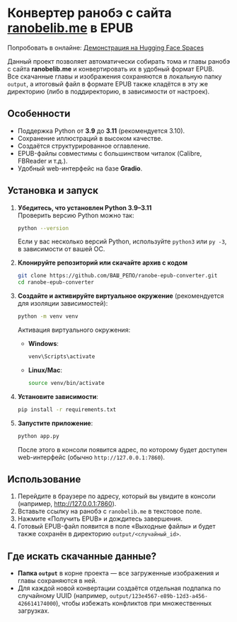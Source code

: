 # Конвертер ранобэ с сайта [ranobelib.me](https://ranobelib.me) в EPUB

Попробовать в онлайне: [Демонстрация на Hugging Face Spaces](https://huggingface.co/spaces/daswer123/ranobelib_me_to_epub)

Данный проект позволяет автоматически собирать тома и главы ранобэ с сайта **ranobelib.me** и конвертировать их в удобный формат EPUB.  
Все скачанные главы и изображения сохраняются в локальную папку `output`, а итоговый файл в формате EPUB также кладётся в эту же директорию (либо в поддиректорию, в зависимости от настроек).

## Особенности
- Поддержка Python от **3.9** до **3.11** (рекомендуется 3.10).
- Сохранение иллюстраций в высоком качестве.
- Создаётся структурированное оглавление.
- EPUB-файлы совместимы с большинством читалок (Calibre, FBReader и т.д.).
- Удобный web-интерфейс на базе **Gradio**.

## Установка и запуск

1. **Убедитесь, что установлен Python 3.9–3.11**  
   Проверить версию Python можно так:
   ```bash
   python --version
   ```
   Если у вас несколько версий Python, используйте `python3` или `py -3`, в зависимости от вашей ОС.

2. **Клонируйте репозиторий или скачайте архив с кодом**  
   ```bash
   git clone https://github.com/ВАШ_РЕПО/ranobe-epub-converter.git
   cd ranobe-epub-converter
   ```

3. **Создайте и активируйте виртуальное окружение** (рекомендуется для изоляции зависимостей):
   ```bash
   python -m venv venv
   ```
   Активация виртуального окружения:
   - **Windows**:  
     ```bash
     venv\Scripts\activate
     ```
   - **Linux/Mac**:  
     ```bash
     source venv/bin/activate
     ```

4. **Установите зависимости**:
   ```bash
   pip install -r requirements.txt
   ```

5. **Запустите приложение**:
   ```bash
   python app.py
   ```
   После этого в консоли появится адрес, по которому будет доступен web-интерфейс (обычно `http://127.0.0.1:7860`).

## Использование

1. Перейдите в браузере по адресу, который вы увидите в консоли (например, http://127.0.0.1:7860).
2. Вставьте ссылку на ранобэ с `ranobelib.me` в текстовое поле.
3. Нажмите «Получить EPUB» и дождитесь завершения.
4. Готовый EPUB-файл появится в поле «Выходные файлы» и будет также сохранён в директорию `output/<случайный_id>`.

## Где искать скачанные данные?

- **Папка `output`** в корне проекта — все загруженные изображения и главы сохраняются в ней.  
- Для каждой новой конвертации создаётся отдельная подпапка по случайному UUID (например, `output/123e4567-e89b-12d3-a456-426614174000`), чтобы избежать конфликтов при множественных загрузках.